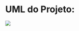 # UML do Projeto:

[![](https://mermaid.ink/img/pako:eNp9U01PwzAM_StRTpvY_kCFkCa47MCEGOLUi5d4rUWaVG4ywT7-O-nawkpbcor9npxnP-ckldMoE6kMVNUTQcZQpFbEsy5zZ1Esl-cHsSrLLfKBlGuw31gk4k4YyoDFbOuZbCZsKJCdmI9SwaPVyLNxlCwpAn50zEju3R1FRxyle6fqd8drlRCqabRCg4qcBX4OFSmoaaNE_KQd8QtkZKHrMLCZ6E5TU3TjDrDawWxqCAEMHaErO_b2_Xm5jDEwmty9RbV7Z3_mf3VrBD01cH1aV_qmzG_xP1Y0yYEDHXyZ0riBA2agHa-tR7bobyUOwJ7C_2fbqpwYadfDYJL_in3Fkp0O3rW2m1uxA7Antr9sTa7ZsX5ubLOumuRCRg8KIB3_27V0Kn2OBaYyiVcN_JHK1NY8iCK2X1bJxHPAhWQXslwmezBVjEKpo3ftZ22zl294FjZG?type=png)](https://mermaid.live/edit#pako:eNp9U01PwzAM_StRTpvY_kCFkCa47MCEGOLUi5d4rUWaVG4ywT7-O-nawkpbcor9npxnP-ckldMoE6kMVNUTQcZQpFbEsy5zZ1Esl-cHsSrLLfKBlGuw31gk4k4YyoDFbOuZbCZsKJCdmI9SwaPVyLNxlCwpAn50zEju3R1FRxyle6fqd8drlRCqabRCg4qcBX4OFSmoaaNE_KQd8QtkZKHrMLCZ6E5TU3TjDrDawWxqCAEMHaErO_b2_Xm5jDEwmty9RbV7Z3_mf3VrBD01cH1aV_qmzG_xP1Y0yYEDHXyZ0riBA2agHa-tR7bobyUOwJ7C_2fbqpwYadfDYJL_in3Fkp0O3rW2m1uxA7Antr9sTa7ZsX5ubLOumuRCRg8KIB3_27V0Kn2OBaYyiVcN_JHK1NY8iCK2X1bJxHPAhWQXslwmezBVjEKpo3ftZ22zl294FjZG)
